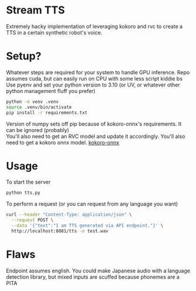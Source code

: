 # Stream TTS
Extremely hacky implementation of leveraging kokoro and rvc to create a TTS in a certain synthetic robot's voice.

# Setup?
Whatever steps are required for your system to handle GPU inference. Repo assumes cuda, but can easily run on CPU with some less script kiddie bs  
Use pyenv and set your python version to 3.10 (or UV, or whatever other python management fluff you prefer)
```sh
python -m venv .venv
source .venv/bin/activate
pip install -r requirements.txt
```
Version of numpy sets off pip because of kokoro-onnx's requirements. It can be ignored (probably)  
You'll also need to get an RVC model and update it accordingly.
You'll also need to get a kokoro onnx model. [kokoro-onnx](https://github.com/thewh1teagle/kokoro-onnx)

# Usage
To start the server
```sh
python tts.py
```

To perform a request (or you can request from any language you want)
```sh
curl --header "Content-Type: application/json" \
  --request POST \
  --data '{"text":"I am TTS generated via API endpoint."}' \
  http://localhost:8081/tts -o test.wav
```

# Flaws
Endpoint assumes english. You could make Japanese audio with a language detection library, but mixed inputs are scuffed because phonemes are a PITA

